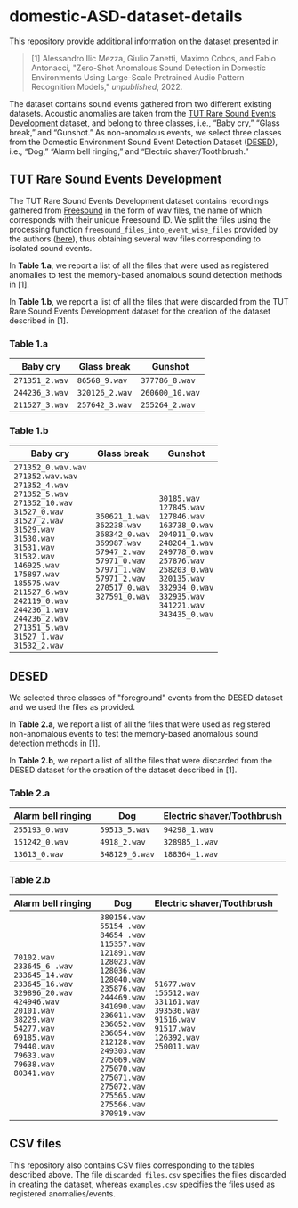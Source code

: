 # domestic-ASD-dataset-details

This repository provide additional information on the dataset presented in
> [1] Alessandro Ilic Mezza, Giulio Zanetti, Maximo Cobos, and Fabio Antonacci, "Zero-Shot Anomalous Sound Detection in Domestic Environments Using Large-Scale Pretrained Audio Pattern Recognition Models," _unpublished_, 2022. 

The dataset contains sound events gathered from two different existing datasets. Acoustic anomalies are taken from the [TUT Rare Sound Events Development](https://zenodo.org/record/401395#.Y4UdDX3MKMo) dataset, and belong to three classes, i.e., “Baby cry,” “Glass break,” and “Gunshot.” As non-anomalous events, we select three classes from the Domestic Environment Sound Event Detection Dataset ([DESED](https://zenodo.org/record/6026841#.Y4UxjX3MKMo)), i.e., “Dog,” “Alarm bell ringing,” and “Electric shaver/Toothbrush.”

## TUT Rare Sound Events Development

The TUT Rare Sound Events Development dataset contains recordings gathered from [Freesound](https://freesound.org/) in the form of wav files, the name of which corresponds with their unique Freesound ID. We split the files using the processing function `freesound_files_into_event_wise_files` provided by the authors ([here](https://github.com/TUT-ARG/TUT_Rare_sound_events_mixture_synthesizer)), thus obtaining several wav files corresponding to isolated sound events.

In **Table 1.a**, we report a list of all the files that were used as registered anomalies to test the memory-based anomalous sound detection methods in [1].

In **Table 1.b**, we report a list of all the files that were discarded from the TUT Rare Sound Events Development dataset for the creation of the dataset described in [1].


### Table 1.a
| Baby cry       | Glass break       | Gunshot         |
|----------------|-------------------|-----------------|
| `271351_2.wav` | `86568_9.wav`     | `377786_8.wav`  |
| `244236_3.wav` | `320126_2.wav`    | `260600_10.wav` |
| `211527_3.wav` | `257642_3.wav`    | `255264_2.wav`  |

### Table 1.b
| Baby cry                                                                                                                                                                                                                                                                                                                                                                                                                                  | Glass break                                                                                                                                                                                               | Gunshot                                                                                                                                                                                                                                                                                |
|-------------------------------------------------------------------------------------------------------------------------------------------------------------------------------------------------------------------------------------------------------------------------------------------------------------------------------------------------------------------------------------------------------------------------------------------|-----------------------------------------------------------------------------------------------------------------------------------------------------------------------------------------------------------|----------------------------------------------------------------------------------------------------------------------------------------------------------------------------------------------------------------------------------------------------------------------------------------|
| `271352_0.wav.wav`<br /> `271352.wav.wav`<br /> `271352_4.wav`<br /> `271352_5.wav`<br /> `271352_10.wav`<br /> `31527_0.wav`<br /> `31527_2.wav`<br /> `31529.wav`<br /> `31530.wav`<br /> `31531.wav`<br /> `31532.wav`<br /> `146925.wav`<br /> `175897.wav`<br /> `185575.wav`<br /> `211527_6.wav`<br /> `242119_0.wav`<br /> `244236_1.wav`<br /> `244236_2.wav`<br /> `271351_5.wav`<br /> `31527_1.wav`<br /> `31532_2.wav`<br /> | `360621_1.wav`<br /> `362238.wav`<br /> `368342_0.wav`<br /> `369987.wav`<br /> `57947_2.wav`<br /> `57971_0.wav`<br /> `57971_1.wav`<br /> `57971_2.wav`<br /> `270517_0.wav`<br /> `327591_0.wav`<br /> | `30185.wav`<br /> `127845.wav`<br /> `127846.wav`<br /> `163738_0.wav`<br /> `204011_0.wav`<br /> `248204_1.wav`<br /> `249778_0.wav`<br /> `257876.wav`<br /> `258203_0.wav`<br /> `320135.wav`<br /> `332934_0.wav`<br /> `332935.wav`<br /> `341221.wav`<br /> `343435_0.wav`<br /> |

## DESED

We selected three classes of "foreground" events from the DESED dataset and we used the files as provided.

In **Table 2.a**, we report a list of all the files that were used as registered non-anomalous events to test the memory-based anomalous sound detection methods in [1].

In **Table 2.b**, we report a list of all the files that were discarded from the DESED dataset for the creation of the dataset described in [1].

### Table 2.a

| Alarm bell ringing       | Dog            | Electric shaver/Toothbrush       |
|--------------------------|----------------|----------------------------------|
| `255193_0.wav`           | `59513_5.wav`  | `94298_1.wav`                    |
| `151242_0.wav`           | `4918_2.wav`   | `328985_1.wav`                   |
| `13613_0.wav`            | `348129_6.wav` | `188364_1.wav`                   |

### Table 2.b

| Alarm bell ringing                                                                                                                                                                                                                                                           | Dog                                                                                                                                                                                                                                                                                                                                                                                                                                                  | Electric shaver/Toothbrush                                                                                                                           |
|------------------------------------------------------------------------------------------------------------------------------------------------------------------------------------------------------------------------------------------------------------------------------|------------------------------------------------------------------------------------------------------------------------------------------------------------------------------------------------------------------------------------------------------------------------------------------------------------------------------------------------------------------------------------------------------------------------------------------------------|------------------------------------------------------------------------------------------------------------------------------------------------------|
| `70102.wav`<br /> `233645_6 .wav`<br /> `233645_14.wav`<br /> `233645_16.wav`<br /> `329896_20.wav`<br /> `424946.wav`<br /> `20101.wav`<br /> `38229.wav`<br /> `54277.wav`<br /> `69185.wav`<br /> `79440.wav`<br /> `79633.wav`<br /> `79638.wav`<br /> `80341.wav`<br /> | `380156.wav`<br /> `55154 .wav`<br /> `84654 .wav`<br /> `115357.wav`<br /> `121891.wav`<br /> `128023.wav`<br /> `128036.wav`<br /> `128040.wav`<br /> `235876.wav`<br /> `244469.wav`<br /> `341090.wav`<br /> `236011.wav`<br /> `236052.wav`<br /> `236054.wav`<br /> `212128.wav`<br /> `249303.wav`<br /> `275069.wav`<br /> `275070.wav`<br /> `275071.wav`<br /> `275072.wav`<br /> `275565.wav`<br /> `275566.wav`<br /> `370919.wav`<br /> | `51677.wav`<br /> `155512.wav`<br /> `331161.wav`<br /> `393536.wav`<br /> `91516.wav`<br /> `91517.wav`<br /> `126392.wav`<br /> `250011.wav`<br /> |

## CSV files

This repository also contains CSV files corresponding to the tables described above. The file `discarded_files.csv` specifies the files discarded in creating the dataset, whereas `examples.csv` specifies the files used as registered anomalies/events.
